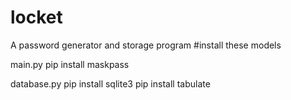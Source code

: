 # locket
A password generator and storage program
#install these models

main.py
pip install maskpass

database.py
pip install sqlite3
pip install tabulate
